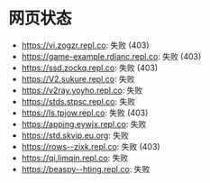 # 网页状态
- https://vi.zogzr.repl.co: 失败 (403)
- https://game-example.rdianc.repl.co: 失败 (403)
- https://ssd.zockq.repl.co: 失败 (403)
- https://V2.sukure.repl.co: 失败
- https://v2ray.yoyho.repl.co: 失败
- https://stds.stpsc.repl.co: 失败
- https://ls.tpjow.repl.co: 失败 (403)
- https://apping.eywjx.repl.co: 失败
- https://std.skvip.eu.org: 失败
- https://rows--zixk.repl.co: 失败 (403)
- https://qi.limqin.repl.co: 失败
- https://beaspy--hting.repl.co: 失败
